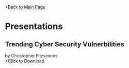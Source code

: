 <[Back to Main Page](https://github.com/ChristopherFitzsimons/WorldSkills2022Cybersecurity)

# Presentations

## Trending Cyber Security Vulnerbilities
by Christopher Fitzsimons  
<[Click to Download](https://github.com/ChristopherFitzsimons/WorldSkills2022Cybersecurity)
